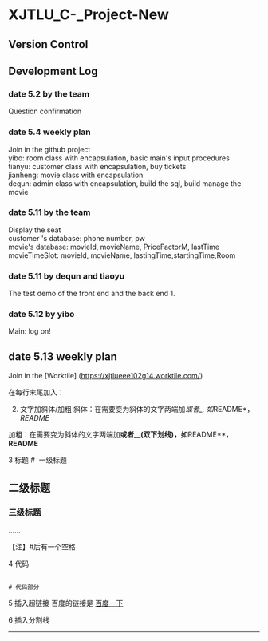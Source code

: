 #  XJTLU_C-_Project-New

## Version Control

## Development Log
### date 5.2 by the team
 Question confirmation <br />

### date 5.4 weekly plan
 Join in the github project <br />
 yibo: room class with encapsulation, basic main's input procedures <br />
 tianyu: customer class with encapsulation, buy tickets <br />
 jianheng: movie class with encapsulation <br />
 dequn: admin class with encapsulation, build the sql, build manage the movie <br />

### date 5.11 by the team

 Display the seat <br />
 customer 's database: phone number, pw <br />
 movie's database: movieId, movieName, PriceFactorM, lastTime <br />
 movieTimeSlot: movieId, movieName, lastingTime,startingTime,Room <br />

### date 5.11 by dequn and tiaoyu
 The test demo of the front end and the back end 1. <br />

### date 5.12 by yibo
 Main: log on! <br />


## date 5.13 weekly plan
 Join in the [Worktile] (https://xjtlueee102g14.worktile.com/) <br />






在每行末尾加入：<br />

2. 文字加斜体/加粗
斜体：在需要变为斜体的文字两端加*或者_, 如*README*，_README_

加粗：在需要变为斜体的文字两端加**或者__(双下划线)，如**README**，__README__

3 标题
#  一级标题

## 二级标题

### 三级标题

……

【注】#后有一个空格

4 代码
```

# 代码部分

```

5 插入超链接
百度的链接是 [百度一下](https://www.baidu.com/)

6 插入分割线
****
